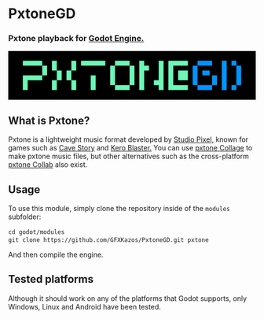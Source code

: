 # PxtoneGD

### Pxtone playback for [Godot Engine.](https://godotengine.org/ "Godot Engine.")
<div align="center"> <img src="ModuleLogo.png" alt="PxtoneGD Logo" style="display: block" /> </div>

## What is Pxtone?

Pxtone is a lightweight music format developed by [Studio Pixel,](https://studiopixel.jp/ "Studio Pixel,") known for games such as [Cave Story](https://www.cavestory.org/ "Cave Story") and [Kero Blaster.](https://store.steampowered.com/app/292500/Kero_Blaster/ "Kero Blaster.")
You can use [pxtone Collage](https://pxtone.org/downloads/ "pxtone Collage") to make pxtone music files, but other alternatives such as the cross-platform [pxtone Collab](https://yuxshao.github.io/ptcollab/ "pxtone Collab") also exist.

## Usage

To use this module, simply clone the repository inside of the `modules` subfolder:

```
cd godot/modules
git clone https://github.com/GFXKazos/PxtoneGD.git pxtone
```

And then compile the engine.

## Tested platforms

Although it should work on any of the platforms that Godot supports, only Windows, Linux and Android have been tested.
